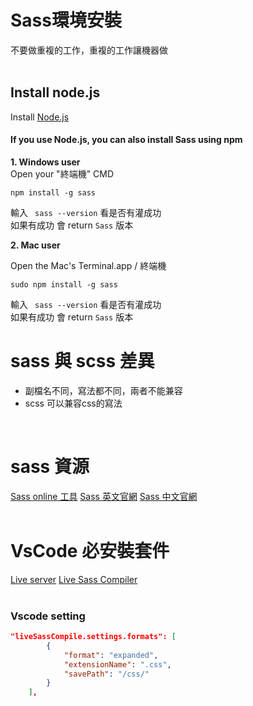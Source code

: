 # Sass環境安裝
不要做重複的工作，重複的工作讓機器做
<br>
<br>
## Install node.js

Install  [ Node.js ](https://nodejs.org/en/)

#### If you use Node.js, you can also install Sass using npm 


**1. Windows user**  
     Open your  "終端機"  CMD

```
npm install -g sass
```

  輸入 ` sass --version`  看是否有灌成功  
  如果有成功 會 return  `Sass`  版本

  
**2. Mac user**

Open the Mac's  Terminal.app / 終端機

```  
sudo npm install -g sass
```

  輸入 ` sass --version`  看是否有灌成功  
  如果有成功 會 return  `Sass`  版本


# sass 與 scss 差異

- 副檔名不同，寫法都不同，兩者不能兼容
- scss 可以兼容css的寫法
<br> 


# sass 資源
[Sass online 工具](http://www.sassmeister.com/)
[Sass 英文官網](http://www.sassmeister.com/)
[Sass 中文官網](https://sass.bootcss.com/)
<br>
<br> 

# VsCode  必安裝套件
[Live server](https://marketplace.visualstudio.com/items?itemName=ritwickdey.LiveServer)
[Live Sass Compiler](https://marketplace.visualstudio.com/items?itemName=ritwickdey.live-sass)
<br> 
<br> 

### Vscode setting
```json
"liveSassCompile.settings.formats": [
        {
            "format": "expanded",
            "extensionName": ".css",
            "savePath": "/css/"
        }
    ],
```
<br> 
<br> 
